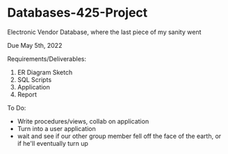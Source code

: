 # Databases-425-Project
Electronic Vendor Database, where the last piece of my sanity went

Due May 5th, 2022

Requirements/Deliverables: 

1. ER Diagram Sketch 
2. SQL Scripts
3. Application 
4. Report 

To Do: 
- Write procedures/views, collab on application
- Turn into a user application 
- wait and see if our other group member fell off the face of the earth, or if he'll eventually turn up
